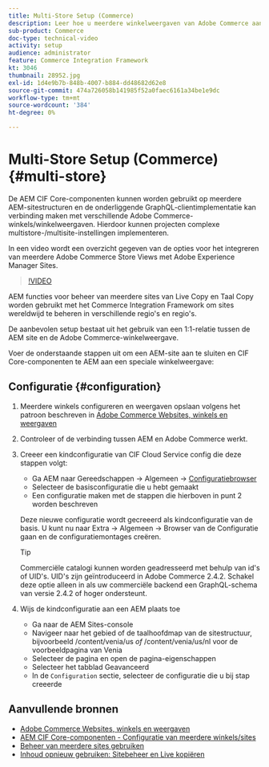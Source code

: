 ```yaml
---
title: Multi-Store Setup (Commerce)
description: Leer hoe u meerdere winkelweergaven van Adobe Commerce aan AEM kunt toewijzen. Hierdoor kunnen projecten ondersteuning bieden voor meertalige en meertalige gebruiksgevallen.
sub-product: Commerce
doc-type: technical-video
activity: setup
audience: administrator
feature: Commerce Integration Framework
kt: 3046
thumbnail: 28952.jpg
exl-id: 1d4e9b7b-848b-4007-b884-dd48682d62e8
source-git-commit: 474a726058b141985f52a0faec6161a34be1e9dc
workflow-type: tm+mt
source-wordcount: '384'
ht-degree: 0%

---
```


# Multi-Store Setup (Commerce) {#multi-store}

De AEM CIF Core-componenten kunnen worden gebruikt op meerdere AEM-sitestructuren en de onderliggende GraphQL-clientimplementatie kan verbinding maken met verschillende Adobe Commerce-winkels/winkelweergaven. Hierdoor kunnen projecten complexe multistore-/multisite-instellingen implementeren.

In een video wordt een overzicht gegeven van de opties voor het integreren van meerdere Adobe Commerce Store Views met Adobe Experience Manager Sites.

>[!VIDEO](https://video.tv.adobe.com/v/28952/?quality=12)

AEM functies voor beheer van meerdere sites van Live Copy en Taal Copy worden gebruikt met het Commerce Integration Framework om sites wereldwijd te beheren in verschillende regio&#39;s en regio&#39;s.

De aanbevolen setup bestaat uit het gebruik van een 1:1-relatie tussen de AEM site en de Adobe Commerce-winkelweergave.

Voer de onderstaande stappen uit om een AEM-site aan te sluiten en CIF Core-componenten te AEM aan een speciale winkelweergave:

## Configuratie {#configuration}

1. Meerdere winkels configureren en weergaven opslaan volgens het patroon beschreven in [Adobe Commerce Websites, winkels en weergaven](https://experienceleague.adobe.com/docs/commerce-admin/start/setup/websites-stores-views.html)

2. Controleer of de verbinding tussen AEM en Adobe Commerce werkt.

3. Creeer een kindconfiguratie van CIF Cloud Service config die deze stappen volgt:

   * Ga AEM naar Gereedschappen -> Algemeen -> [Configuratiebrowser](/help/sites-administering/configurations.md#using-configuration-browser)
   * Selecteer de basisconfiguratie die u hebt gemaakt
   * Een configuratie maken met de stappen die hierboven in punt 2 worden beschreven

   Deze nieuwe configuratie wordt gecreeerd als kindconfiguratie van de basis. U kunt nu naar Extra -> Algemeen -> Browser van de Configuratie gaan en de configuratiemontages creëren.

   >[!TIP]
   >
   >Commerciële catalogi kunnen worden geadresseerd met behulp van id&#39;s of UID&#39;s. UID&#39;s zijn geïntroduceerd in Adobe Commerce 2.4.2. Schakel deze optie alleen in als uw commerciële backend een GraphQL-schema van versie 2.4.2 of hoger ondersteunt.

4. Wijs de kindconfiguratie aan een AEM plaats toe

   * Ga naar de AEM Sites-console
   * Navigeer naar het gebied of de taalhoofdmap van de sitestructuur, bijvoorbeeld /content/venia/us _of_ /content/venia/us/nl voor de voorbeeldpagina van Venia
   * Selecteer de pagina en open de pagina-eigenschappen
   * Selecteer het tabblad Geavanceerd
   * In de `Configuration` sectie, selecteer de configuratie die u bij stap creeerde

## Aanvullende bronnen

* [Adobe Commerce Websites, winkels en weergaven](https://experienceleague.adobe.com/docs/commerce-admin/start/setup/websites-stores-views.html)
* [AEM CIF Core-componenten - Configuratie van meerdere winkels/sites](https://github.com/adobe/aem-core-cif-components#multi-store--site-configuration)
* [Beheer van meerdere sites gebruiken](https://experienceleague.adobe.com/docs/experience-manager-learn/sites/translation/multi-site-manager-feature-video-use.html)
* [Inhoud opnieuw gebruiken: Sitebeheer en Live kopiëren](/help/sites-administering/msm.md)
